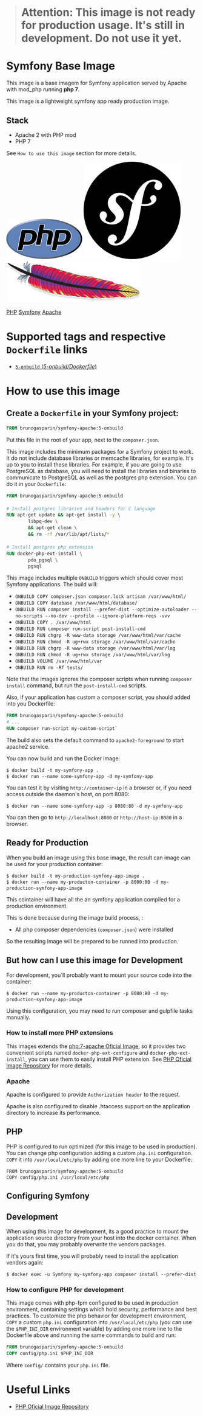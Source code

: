 

> # Attention: This image is not ready for production usage. It's still in development. Do not use it yet.

# Symfony Base Image 

This image is a base imagem for Symfony application served by Apache with mod_php running **php 7**.

This image is a lightweight symfony app ready production image.

## Stack

- Apache 2 with PHP mod
- PHP 7


See `How to use this image` section for more details.

![logo PHP](php-logo.png) ![logo Symfony](symfony-logo.png) ![Apache](httpd-logo.png)

[PHP][1]
[Symfony][2]
[Apache][3]

# Supported tags and respective `Dockerfile` links

* [`5-onbuild` (*5-onbuild/Dockerfile*)](5-onbuild/Dockerfile)

# How to use this image

## Create a `Dockerfile` in your Symfony project:

```dockerfile
FROM brunogasparin/symfony-apache:5-onbuild
```

Put this file in the root of your app, next to the `composer.json`.

This image includes the minimum packages for a Symfony project to work. It do not include database
libraries or memcache libraries, for example. It's up to you to install these libraries. For
example, if you are going to use PostgreSQL as database, you will need to install the libraries
and binaries to communicate to PostgreSQL as well as the postgres php extension.
You can do it in your `Dockerfile`:

```dockerfile
FROM brunogasparin/symfony-apache:5-onbuild

# Install postgres libraries and headers for C language
RUN apt-get update && apt-get install -y \
        libpq-dev \
        && apt-get clean \
        && rm -rf /var/lib/apt/lists/*

# Install postgres php extension
RUN docker-php-ext-install \
        pdo_pgsql \
        pgsql
```

This image includes multiple `ONBUILD` triggers which should cover most Symfony applications.
The build will:

* `ONBUILD COPY composer.json composer.lock artisan /var/www/html/`
* `ONBUILD COPY database /var/www/html/database/`
* `ONBUILD RUN composer install --prefer-dist --optimize-autoloader --no-scripts --no-dev --profile --ignore-platform-reqs -vvv`
* `ONBUILD COPY . /var/www/html`
* `ONBUILD RUN composer run-script post-install-cmd`
* `ONBUILD RUN chgrp -R www-data storage /var/www/html/var/cache`
* `ONBUILD RUN chmod -R ug+rwx storage /var/www/html/var/cache`
* `ONBUILD RUN chgrp -R www-data storage /var/www/html/var/log`
* `ONBUILD RUN chmod -R ug+rwx storage /var/www/html/var/log`
* `ONBUILD VOLUME /var/www/html/var`
* `ONBUILD RUN rm -Rf tests/`

Note that the images ignores the composer scripts when running `composer install` command, but run the `post-install-cmd` scripts.

Also, if your application has custom a composer script, you should added into you Dockerfile:
	
```dockerfile
FROM brunogasparin/symfony-apache:5-onbuild
# ...
RUN composer run-script my-custom-script`
```

The build also sets the default command to `apache2-foreground` to start apache2 service.

You can now build and run the Docker image:

```console
$ docker build -t my-symfony-app .
$ docker run --name some-symfony-app -d my-symfony-app
```

You can test it by visiting `http://container-ip` in a browser or, if you need access outside
the daemon's host, on port 8080:

    $ docker run --name some-symfony-app -p 8080:80 -d my-symfony-app

You can then go to `http://localhost:8080` or `http://host-ip:8080` in a browser.

## Ready for Production 

When you build an image using this base image, the result can image can be used for
your production container:

    $ docker build -t my-production-symfony-app-image .
    $ docker run --name my-producton-container -p 8080:80 -d my-production-symfony-app-image

This cointainer will have all the an symfony application compiled for a production environment.

This is done because during the image build process, :

   - All php composer dependencies  (`composer.json`) were installed

So the resulting image will be prepared to be runned into production.

## But how can I use this image for Development

For development, you`ll probably want to mount your source code into the container:

    $ docker run --name my-producton-container -p 8080:80 -d my-production-symfony-app-image

Using this configuration, you may need to run composer and gulpfile tasks manually.

### How to install more PHP extensions

This images extends the [php:7-apache Oficial Image][3], so it provides two convenient scripts 
named `docker-php-ext-configure` and `docker-php-ext-install`, 
you can use them to easily install PHP extension. See [PHP Oficial Image Repository][3] for 
more details.

### Apache

Apache is configured to provide `Authorization header` to the request.

Apache is also configured to disable .htaccess support on the application directory
to increase its performance.

## PHP

PHP is configured to run optimized (for this image to be used in production). You can change php
configuration adding a custom `php.ini` configuration. `COPY` it into `/usr/local/etc/php` by
adding one more line to your Dockerfile:

    FROM brunogasparin/symfony-apache:5-onbuild
    COPY config/php.ini /usr/local/etc/php

## Configuring Symfony


## Development

When using this image for development, its a good practice to mount the application source directory
from your host into the docker container. When you do that, you may probably overwrite the
vendors packages.

If it's yours first time, you will probably need to install the application vendors again:

```console
$ docker exec -u Symfony my-symfony-app composer install --prefer-dist
```

### How to configure PHP for development

This image comes with php-fpm configured to be used in production environment, containing settings which hold 
security, performance and best practices. To customize the php behavior for development environment, `COPY`
 a custom `php.ini` configuration into `/usr/local/etc/php` (you can use the `$PHP_INI_DIR` environment variable) 
 by adding one more line to the Dockerfile above and running the same commands to build and run:

```dockerfile
FROM brunogasparin/symfony-apache:5-onbuild
COPY config/php.ini $PHP_INI_DIR
```

Where `config/` contains your `php.ini` file.

# Useful Links

- [PHP Oficial Image Repository][3]

[1]: http://http://php.net/
[2]: https://symfony.com
[3]: http://httpd.apache.org
